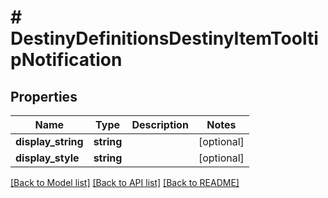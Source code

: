 # # DestinyDefinitionsDestinyItemTooltipNotification

## Properties

Name | Type | Description | Notes
------------ | ------------- | ------------- | -------------
**display_string** | **string** |  | [optional]
**display_style** | **string** |  | [optional]

[[Back to Model list]](../../README.md#models) [[Back to API list]](../../README.md#endpoints) [[Back to README]](../../README.md)
